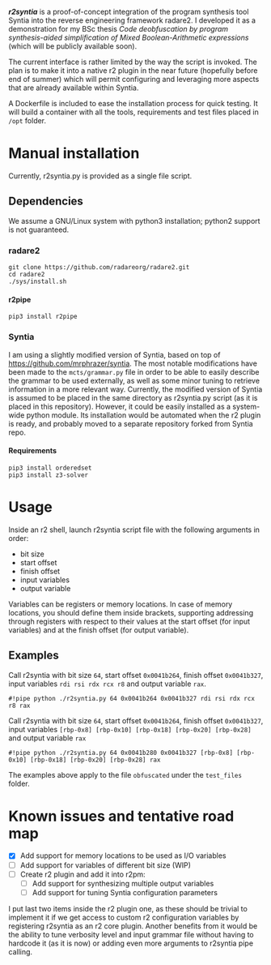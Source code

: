 ***r2syntia*** is a proof-of-concept integration of the program synthesis tool Syntia into the reverse engineering framework radare2. I developed it as a demonstration for my BSc thesis *Code deobfuscation by program synthesis-aided simplification of Mixed Boolean-Arithmetic expressions* (which will be publicly available soon).

The current interface is rather limited by the way the script is invoked. The plan is to make it into a native r2 plugin in the near future (hopefully before end of summer) which will permit configuring and leveraging more aspects that are already available within Syntia.

A Dockerfile is included to ease the installation process for quick testing. It will build a container with all the tools, requirements and test files placed in `/opt` folder.

# Manual installation

Currently, r2syntia.py is provided as a single file script.

## Dependencies

We assume a GNU/Linux system with python3 installation; python2 support is not guaranteed.

### radare2
```
git clone https://github.com/radareorg/radare2.git
cd radare2
./sys/install.sh
```

#### r2pipe
```
pip3 install r2pipe
```

### Syntia

I am using a slightly modified version of Syntia, based on top of https://github.com/mrphrazer/syntia. The most notable modifications have been made to the `mcts/grammar.py` file in order to be able to easily describe the grammar to be used externally, as well as some minor tuning to retrieve information in a more relevant way. Currently, the modified version of Syntia is assumed to be placed in the same directory as r2syntia.py script (as it is placed in this repository). However, it could be easily installed as a system-wide python module. Its installation would be automated when the r2 plugin is ready, and probably moved to a separate repository forked from Syntia repo.

#### Requirements

```
pip3 install orderedset
pip3 install z3-solver
```

# Usage

Inside an r2 shell, launch r2syntia script file with the following arguments in order:

- bit size
- start offset
- finish offset
- input variables
- output variable

Variables can be registers or memory locations. In case of memory locations, you should define them inside brackets, supporting addressing through registers with respect to their values at the start offset (for input variables) and at the finish offset (for output variable).

## Examples

Call r2syntia with bit size `64`, start offset `0x0041b264`, finish offset `0x0041b327`, input variables `rdi rsi rdx rcx r8`  and output variable `rax`.

```
#!pipe python ./r2syntia.py 64 0x0041b264 0x0041b327 rdi rsi rdx rcx r8 rax
```

Call r2syntia with bit size `64`, start offset `0x0041b264`, finish offset `0x0041b327`, input variables `[rbp-0x8] [rbp-0x10] [rbp-0x18] [rbp-0x20] [rbp-0x28]`  and output variable `rax`

```
#!pipe python ./r2syntia.py 64 0x0041b280 0x0041b327 [rbp-0x8] [rbp-0x10] [rbp-0x18] [rbp-0x20] [rbp-0x28] rax
```

The examples above apply to the file `obfuscated` under the `test_files` folder.

# Known issues and tentative road map

- [x] Add support for memory locations to be used as I/O variables
- [ ] Add support for variables of different bit size (WIP)
- [ ] Create r2 plugin and add it into r2pm:
  - [ ] Add support for synthesizing multiple output variables
  - [ ] Add support for tuning Syntia configuration parameters

I put last two items inside the r2 plugin one, as these should be trivial to implement it if we get access to custom r2 configuration variables by registering r2syntia as an r2 core plugin. Another benefits from it would be the ability to tune verbosity level and input grammar file without having to hardcode it (as it is now) or adding even more arguments to r2syntia pipe calling.